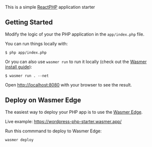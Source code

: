 This is a simple [ReactPHP](https://reactphp.org/) application starter

## Getting Started

Modify the logic of your the PHP application in the `app/index.php` file.

You can run things locally with:

```
$ php app/index.php
```

Or you can also use `wasmer run` to run it locally (check out the [Wasmer install guide](https://docs.wasmer.io/install)):

```console
$ wasmer run . --net
```

Open [http://localhost:8080](http://localhost:8080) with your browser to see the result.


## Deploy on Wasmer Edge

The easiest way to deploy your PHP app is to use the [Wasmer Edge](https://wasmer.io/products/edge).

Live example: https://wordpress-php-starter.wasmer.app/

Run this commmand to deploy to Wasmer Edge:

```bash
wasmer deploy
```
